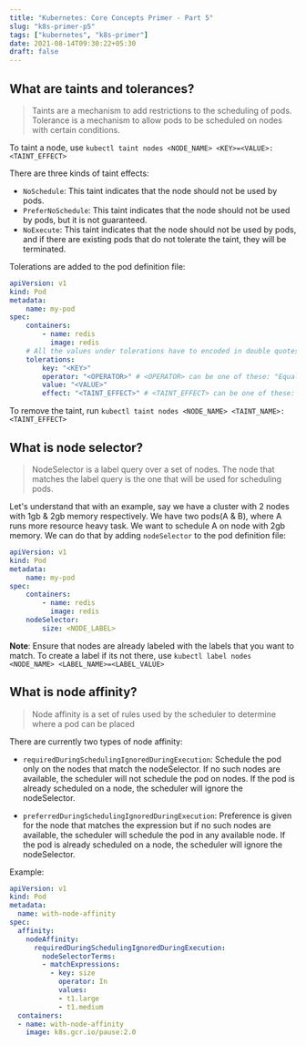 ```yaml
---
title: "Kubernetes: Core Concepts Primer - Part 5"
slug: "k8s-primer-p5"
tags: ["kubernetes", "k8s-primer"]
date: 2021-08-14T09:30:22+05:30
draft: false
---
```

## What are taints and tolerances?
> Taints are a mechanism to add restrictions to the scheduling of pods. Tolerance is a mechanism to allow pods to be scheduled on nodes with certain conditions.

To taint a node, use `kubectl taint nodes <NODE_NAME> <KEY>=<VALUE>:<TAINT_EFFECT>`

There are three kinds of taint effects:
- `NoSchedule`: This taint indicates that the node should not be used by pods.
- `PreferNoSchedule`: This taint indicates that the node should not be used by pods, but it is not guaranteed.
- `NoExecute`: This taint indicates that the node should not be used by pods, and if there are existing pods that do not tolerate the taint, they will be terminated.

Tolerations are added to the pod definition file:
```yaml
apiVersion: v1
kind: Pod
metadata:
    name: my-pod
spec:
    containers:
        - name: redis
          image: redis
    # All the values under tolerations have to encoded in double quotes
    tolerations:
        key: "<KEY>"
        operator: "<OPERATOR>" # <OPERATOR> can be one of these: "Equal", "LessThan", "LessThanOrEqual", "GreaterThan", "GreaterThanOrEqual", "Exists", "DoesNotExist", "In", "NotIn"
        value: "<VALUE>"
        effect: "<TAINT_EFFECT>" # <TAINT_EFFECT> can be one of these: "NoSchedule", "PreferNoSchedule", "NoExecute"
```

To remove the taint, run `kubectl taint nodes <NODE_NAME> <TAINT_NAME>:<TAINT_EFFECT>`

## What is node selector?
> NodeSelector is a label query over a set of nodes. The node that matches the label query is the one that will be used for scheduling pods.

Let's understand that with an example, say we have a cluster with 2 nodes with 1gb & 2gb memory respectively. We have two pods(A & B), where A runs more resource heavy task. We want to schedule A on node with 2gb memory. We can do that by adding `nodeSelector` to the pod definition file:
```yaml
apiVersion: v1
kind: Pod
metadata:
    name: my-pod
spec:
    containers:
        - name: redis
          image: redis
    nodeSelector:
        size: <NODE_LABEL>
```

**Note**: Ensure that nodes are already labeled with the labels that you want to match. To create a label if its not there, use `kubectl label nodes <NODE_NAME> <LABEL_NAME>=<LABEL_VALUE>`

## What is node affinity?
> Node affinity is a set of rules used by the scheduler to determine where a pod can be placed

There are currently two types of node affinity:
- `requiredDuringSchedulingIgnoredDuringExecution`: Schedule the pod only on the nodes that match the nodeSelector. If no such nodes are available, the scheduler will not schedule the pod on nodes. If the pod is already scheduled on a node, the scheduler will ignore the nodeSelector.

- `preferredDuringSchedulingIgnoredDuringExecution`: Preference is given for the node that matches the expression but if no such nodes are available, the scheduler will schedule the pod in any available node. If the pod is already scheduled on a node, the scheduler will ignore the nodeSelector.

Example:
```yaml
apiVersion: v1
kind: Pod
metadata:
  name: with-node-affinity
spec:
  affinity:
    nodeAffinity:
      requiredDuringSchedulingIgnoredDuringExecution:
        nodeSelectorTerms:
        - matchExpressions:
          - key: size
            operator: In
            values:
            - t1.large
            - t1.medium
  containers:
  - name: with-node-affinity
    image: k8s.gcr.io/pause:2.0
```

